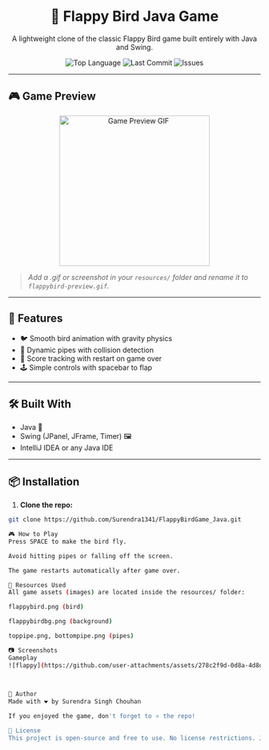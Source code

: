 <h1 align="center">🐤 Flappy Bird Java Game</h1>

<p align="center">
  A lightweight clone of the classic Flappy Bird game built entirely with Java and Swing.
</p>

<p align="center">
  <img src="https://img.shields.io/github/languages/top/Surendra1341/FlappyBirdGame_Java?style=for-the-badge" alt="Top Language">
  <img src="https://img.shields.io/github/last-commit/Surendra1341/FlappyBirdGame_Java?style=for-the-badge" alt="Last Commit">
  <img src="https://img.shields.io/github/issues/Surendra1341/FlappyBirdGame_Java?style=for-the-badge" alt="Issues">
</p>

---

## 🎮 Game Preview

<p align="center">
  <img src="resources/flappybird-preview.gif" width="300" alt="Game Preview GIF"/>
</p>

> *Add a .gif or screenshot in your `resources/` folder and rename it to `flappybird-preview.gif`.*

---

## 🚀 Features

- 🐦 Smooth bird animation with gravity physics
- 🚧 Dynamic pipes with collision detection
- 💯 Score tracking with restart on game over
- 🕹️ Simple controls with spacebar to flap

---

## 🛠️ Built With

- Java 🧠
- Swing (JPanel, JFrame, Timer) 🖼️
- IntelliJ IDEA or any Java IDE

---

## 📦 Installation

1. **Clone the repo:**

```bash
git clone https://github.com/Surendra1341/FlappyBirdGame_Java.git

🎮 How to Play
Press SPACE to make the bird fly.

Avoid hitting pipes or falling off the screen.

The game restarts automatically after game over.

📁 Resources Used
All game assets (images) are located inside the resources/ folder:

flappybird.png (bird)

flappybirdbg.png (background)

toppipe.png, bottompipe.png (pipes)

📷 Screenshots
Gameplay                                                                                                      
![flappy](https://github.com/user-attachments/assets/278c2f9d-0d8a-4d8d-9940-5b9f96e10179) 


	
🙌 Author
Made with ❤️ by Surendra Singh Chouhan

If you enjoyed the game, don't forget to ⭐ the repo!

📃 License
This project is open-source and free to use. No license restrictions. Just play and have fun!
